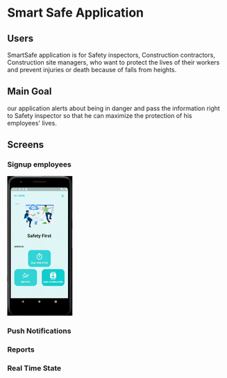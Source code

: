 
# Smart Safe Application

## Users
SmartSafe application is for Safety inspectors, Construction contractors, Construction site managers, who want to protect the lives of their workers and prevent injuries or death because of falls from heights.

## Main Goal
our application alerts about being in danger and pass the information right to Safety inspector so that he can maximize the protection of his employees' lives.

## Screens

### Signup employees
<img src="assets/gif/SignupEmployees.gif" alt="Simulator GIF" width="150">

### Push Notifications

### Reports

### Real Time State

